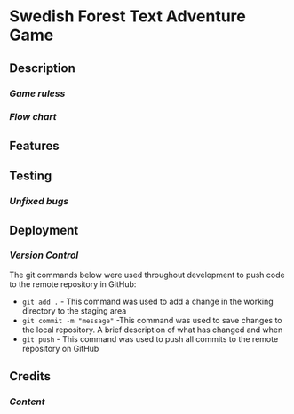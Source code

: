 # **Swedish Forest Text Adventure Game**
## **Description**
### *Game ruless*
### *Flow chart*
## **Features**
## **Testing**
### *Unfixed bugs*
## **Deployment**
### *Version Control*
The git commands below were used throughout development to push code to the remote repository in GitHub:
- `git add .` - This command was used to add a change in the working directory to the staging area
- `git commit -m "message"` -This command was used to save changes to the local repository. A brief description of what has changed and when
- `git push` - This command was used to push all commits to the remote repository on GitHub
## **Credits**
### *Content* 